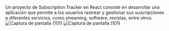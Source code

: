 Un proyecto de Subscription Tracker en React consiste en desarrollar una aplicación que permite a los usuarios rastrear y gestionar sus suscripciones a diferentes servicios, como streaming, software, revistas, entre otros.![Captura de pantalla (101)](https://github.com/user-attachments/assets/2b5f1bdb-a99f-4db4-aea3-f8ac7ef1ab57)
![Captura de pantalla (101)](https://github.com/user-attachments/assets/1331dbe8-dab5-4169-ab8f-55df776bf1fe)
